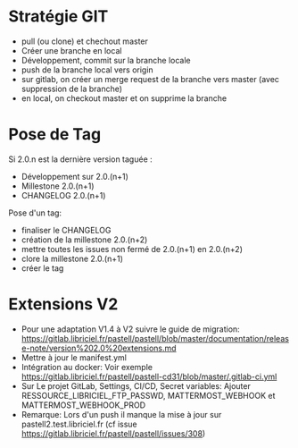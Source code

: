 # Stratégie GIT 

- pull (ou clone) et chechout master
- Créer une branche en local 
- Développement, commit sur la branche locale 
- push de la branche local vers origin 
- sur gitlab, on créer un merge request de la branche vers master (avec suppression de la branche)
- en local, on checkout master et on supprime la branche

# Pose de Tag

Si 2.0.n est la dernière version taguée : 

- Développement sur 2.0.(n+1)
- Millestone 2.0.(n+1)
- CHANGELOG 2.0.(n+1)

Pose d'un tag: 

- finaliser le CHANGELOG
- création de la millestone 2.0.(n+2)
- mettre toutes les issues non fermé de 2.0.(n+1) en 2.0.(n+2)
- clore la millestone 2.0.(n+1)
- créer le tag

# Extensions V2

- Pour une adaptation V1.4 à V2 suivre le guide de migration: https://gitlab.libriciel.fr/pastell/pastell/blob/master/documentation/release-note/version%202.0%20extensions.md
- Mettre à jour le manifest.yml
- Intégration au docker: Voir exemple https://gitlab.libriciel.fr/pastell/pastell-cd31/blob/master/.gitlab-ci.yml
- Sur Le projet GitLab, Settings, CI/CD, Secret variables: Ajouter RESSOURCE_LIBRICIEL_FTP_PASSWD, MATTERMOST_WEBHOOK et MATTERMOST_WEBHOOK_PROD
- Remarque: Lors d'un push il manque la mise à jour sur pastell2.test.libriciel.fr (cf issue https://gitlab.libriciel.fr/pastell/pastell/issues/308)




